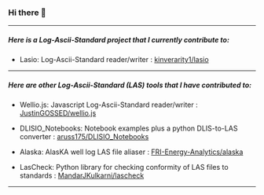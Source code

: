 ### Hi there 👋

<hr>

##### Here is a Log-Ascii-Standard project that I currently contribute to:   

- Lasio: Log-Ascii-Standard reader/writer : [kinverarity1/lasio](https://github.com/kinverarity1/lasio)

<hr>

##### Here are other Log-Ascii-Standard (LAS) tools that I have contributed to:   

- Wellio.js: Javascript Log-Ascii-Standard reader/writer : [JustinGOSSED/wellio.js](https://github.com/JustinGOSSES/wellio.js)

- DLISIO_Notebooks: Notebook examples plus a python DLIS-to-LAS converter : [aruss175/DLISIO_Notebooks](https://github.com/aruss175/DLISIO_Notebooks)

- Alaska: AlasKA well log LAS file aliaser : [FRI-Energy-Analytics/alaska](https://github.com/FRI-Energy-Analytics/alaska)

- LasCheck: Python library for checking conformity of LAS files to standards : [MandarJKulkarni/lascheck](https://github.com/MandarJKulkarni/lascheck)

<hr>


<!--
**dcslagel/dcslagel** is a ✨ _special_ ✨ repository because its `README.md` (this file) appears on your GitHub profile.

Here are some ideas to get you started:

- 🔭 I’m currently working on ...
- 🌱 I’m currently learning ...
- 👯 I’m looking to collaborate on ...
- 🤔 I’m looking for help with ...
- 💬 Ask me about ...
- 📫 How to reach me: ...
- 😄 Pronouns: ...
- ⚡ Fun fact: ...
-->

